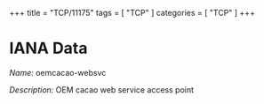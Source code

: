 +++
title = "TCP/11175"
tags = [ "TCP" ]
categories = [ "TCP" ]
+++

# IANA Data

_Name:_ oemcacao-websvc

_Description:_ OEM cacao web service access point

